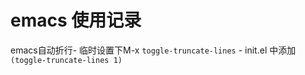 
# emacs 使用记录

emacs自动折行- 临时设置下M-x `toggle-truncate-lines` - init.el 中添加`(toggle-truncate-lines 1)`

